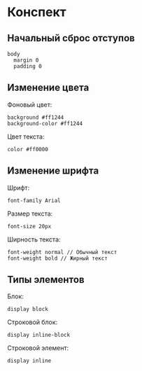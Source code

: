 # Конспект

## Начальный сброс отступов

```stylus
body
  margin 0
  padding 0
```

## Изменение цвета

Фоновый цвет:

```stylus
background #ff1244
background-color #ff1244
```

Цвет текста:

```stylus
color #ff0000
```

## Изменение шрифта

Шрифт:

```stylus
font-family Arial
```

Размер текста:

```stylus
font-size 20px
```

Ширность текста:

```stylus
font-weight normal // Обычный текст
font-weight bold // Жирный текст
```

## Типы элементов

Блок:

```stylus
display block
```

Строковой блок:

```stylus
display inline-block
```

Строковой элемент:

```stylus
display inline
```

